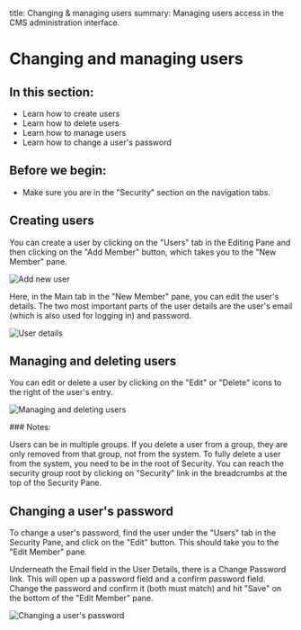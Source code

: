title: Changing & managing users
summary: Managing users access in the CMS administration interface.

# Changing and managing users

## In this section:

* Learn how to create users
* Learn how to delete users
* Learn how to manage users
* Learn how to change a user's password   

## Before we begin:

* Make sure you are in the "Security" section on the navigation tabs.

## Creating users

You can create a user by clicking on the "Users" tab in the Editing Pane and then clicking on the "Add Member" button, which takes you to the "New Member" pane.

![Add new user](/_images/users-add-member.png)

Here, in the Main tab in the "New Member" pane, you can edit the user's details. The two most important parts of the user details are the user's email (which is also used for logging in) and password.

![User details](/_images/user-details.png)

## Managing and deleting users

You can edit or delete a user by clicking on the "Edit" or "Delete" icons to the right of the user's entry. 

![Managing and deleting users](/_images/edit-delete-user.png)

<div class="note" markdown="1"> 
### Notes:

Users can be in multiple groups.  If you delete a user from a group, they are only removed from that group, not from the system.  To fully delete a user from the system, you need to be in the root of Security.  You can reach the security group root by clicking on "Security" link in the breadcrumbs at the top of the Security Pane.
</div>
 
## Changing a user's password

To change a user's password, find the user under the "Users" tab in the Security Pane, and click on the "Edit" button. This should take you to the "Edit Member" pane.  

Underneath the Email field in the User Details, there is a Change Password link. This will open up a password field and a confirm password field.  Change the password and confirm it (both must match) and hit "Save" on the bottom of the "Edit Member" pane.

![Changing a user's password](/_images/change-password.png)
